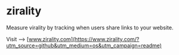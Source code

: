 # zirality
Measure virality by tracking when users share links to your website.

Visit --> [www.zirality.com](https://www.zirality.com/?utm_source=github&utm_medium=os&utm_campaign=readme)

